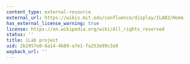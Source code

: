 ```yaml
---
content_type: external-resource
external_url: https://wikis.mit.edu/confluence/display/ILAB2/Home
has_external_license_warning: true
license: https://en.wikipedia.org/wiki/All_rights_reserved
status: ''
title: iLab project
uid: 2b2957e0-6a14-4b89-a7e1-fa253e99c3a9
wayback_url: ''
---
```


